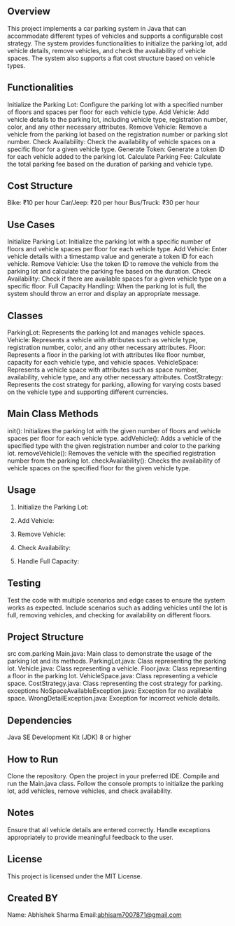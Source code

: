 ## Overview

This project implements a car parking system in Java that can accommodate different types of vehicles and supports a configurable cost strategy. The system provides functionalities to initialize the parking lot, add vehicle details, remove vehicles, and check the availability of vehicle spaces. The system also supports a flat cost structure based on vehicle types.

## Functionalities
Initialize the Parking Lot: Configure the parking lot with a specified number of floors and spaces per floor for each vehicle type.
Add Vehicle: Add vehicle details to the parking lot, including vehicle type, registration number, color, and any other necessary attributes.
Remove Vehicle: Remove a vehicle from the parking lot based on the registration number or parking slot number.
Check Availability: Check the availability of vehicle spaces on a specific floor for a given vehicle type.
Generate Token: Generate a token ID for each vehicle added to the parking lot.
Calculate Parking Fee: Calculate the total parking fee based on the duration of parking and vehicle type.
     
## Cost Structure

Bike: ₹10 per hour
Car/Jeep: ₹20 per hour
Bus/Truck: ₹30 per hour
    
## Use Cases

Initialize Parking Lot: Initialize the parking lot with a specific number of floors and vehicle spaces per floor for each vehicle type.
Add Vehicle: Enter vehicle details with a timestamp value and generate a token ID for each vehicle.
Remove Vehicle: Use the token ID to remove the vehicle from the parking lot and calculate the parking fee based on the duration.
Check Availability: Check if there are available spaces for a given vehicle type on a specific floor.
Full Capacity Handling: When the parking lot is full, the system should throw an error and display an appropriate message.

## Classes

ParkingLot: Represents the parking lot and manages vehicle spaces.
Vehicle: Represents a vehicle with attributes such as vehicle type, registration number, color, and any other necessary attributes.
Floor: Represents a floor in the parking lot with attributes like floor number, capacity for each vehicle type, and vehicle spaces.
VehicleSpace: Represents a vehicle space with attributes such as space number, availability, vehicle type, and any other necessary attributes.
CostStrategy: Represents the cost strategy for parking, allowing for varying costs based on the vehicle type and supporting different currencies.

## Main Class Methods

init(): Initializes the parking lot with the given number of floors and vehicle spaces per floor for each vehicle type.
addVehicle(): Adds a vehicle of the specified type with the given registration number and color to the parking lot.
removeVehicle(): Removes the vehicle with the specified registration number from the parking lot.
checkAvailability(): Checks the availability of vehicle spaces on the specified floor for the given vehicle type.

## Usage

1. Initialize the Parking Lot:

2. Add Vehicle:

3. Remove Vehicle:

4. Check Availability:

5. Handle Full Capacity:


## Testing

Test the code with multiple scenarios and edge cases to ensure the system works as expected. Include scenarios such as adding vehicles until the lot is full, removing vehicles, and checking for availability on different floors.

## Project Structure

src
com.parking
Main.java: Main class to demonstrate the usage of the parking lot and its methods.
ParkingLot.java: Class representing the parking lot.
Vehicle.java: Class representing a vehicle.
Floor.java: Class representing a floor in the parking lot.
VehicleSpace.java: Class representing a vehicle space.
CostStrategy.java: Class representing the cost strategy for parking.
exceptions
NoSpaceAvailableException.java: Exception for no available space.
WrongDetailException.java: Exception for incorrect vehicle details.

## Dependencies

Java SE Development Kit (JDK) 8 or higher

## How to Run

Clone the repository.
Open the project in your preferred IDE.
Compile and run the Main.java class.
Follow the console prompts to initialize the parking lot, add vehicles, remove vehicles, and check availability.

## Notes

Ensure that all vehicle details are entered correctly.
Handle exceptions appropriately to provide meaningful feedback to the user.

## License

This project is licensed under the MIT License.

## Created BY 
Name: Abhishek Sharma
Email:abhisam7007871@gmail.com
